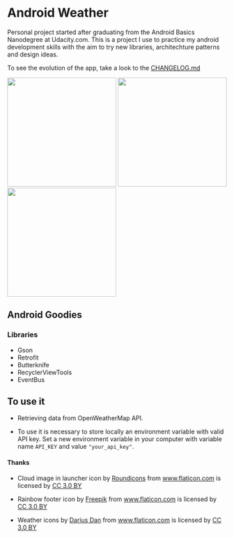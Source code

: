 # Android Weather

Personal project started after graduating from the Android Basics Nanodegree at Udacity.com. 
This is a project I use to practice my android development skills with the aim to try new libraries, architechture patterns and design ideas. 

To see the evolution of the app, take a look to the <a href="https://github.com/laramartin/android_weather/blob/master/CHANGELOG.md" target="_blank">CHANGELOG.md</a>

<img src="https://raw.githubusercontent.com/laramartin/android_weather/master/art/v1/v1_week_10_01.png" width="250"/>
<img src="https://raw.githubusercontent.com/laramartin/android_weather/master/art/v1/v1_week_10_02.png" width="250"/>
<img src="https://raw.githubusercontent.com/laramartin/android_weather/master/art/v1/v1_week_10_03.png" width="250"/>

## Android Goodies

### Libraries

- Gson
- Retrofit
- Butterknife
- RecyclerViewTools
- EventBus

## To use it

- Retrieving data from OpenWeatherMap API. 

- To use it is necessary to store locally an environment variable with valid API key. Set a new environment variable in your computer with variable name `API_KEY` and value `"your_api_key"`.

#### Thanks

- Cloud image in launcher icon by <a href="http://www.flaticon.com/authors/roundicons" target="_blank" title="Roundicons">Roundicons</a> from <a href="http://www.flaticon.com" target="_blank" title="Flaticon">www.flaticon.com</a> is licensed by <a href="http://creativecommons.org/licenses/by/3.0/" title="Creative Commons BY 3.0" target="_blank">CC 3.0 BY</a>

- Rainbow footer icon by <a href="http://www.flaticon.com/authors/freepik" title="Freepik">Freepik</a> from <a href="http://www.flaticon.com" title="Flaticon">www.flaticon.com</a> is licensed by <a href="http://creativecommons.org/licenses/by/3.0/" title="Creative Commons BY 3.0" target="_blank">CC 3.0 BY</a>

- Weather icons by <a href="http://www.flaticon.com/authors/darius-dan" target="_blank" title="Darius Dan">Darius Dan</a> from <a href="http://www.flaticon.com" target="_blank" title="Flaticon">www.flaticon.com</a> is licensed by <a href="http://creativecommons.org/licenses/by/3.0/" title="Creative Commons BY 3.0" target="_blank">CC 3.0 BY</a>
